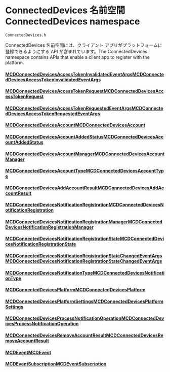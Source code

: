 # <a name="connecteddevices-namespace"></a><span data-ttu-id="45fe5-101">ConnectedDevices 名前空間</span><span class="sxs-lookup"><span data-stu-id="45fe5-101">ConnectedDevices namespace</span></span>
```
ConnectedDevices.h
```

<span data-ttu-id="45fe5-102">ConnectedDevices 名前空間には、クライアント アプリがプラットフォームに登録できるようにする API が含まれています。</span><span class="sxs-lookup"><span data-stu-id="45fe5-102">The ConnectedDevices namespace contains APIs that enable a client app to register with the platform.</span></span> 

#### <a name="mcdconnecteddevicesaccesstokeninvalidatedeventargsmcdconnecteddevicesaccesstokeninvalidatedeventargsmd"></a>[<span data-ttu-id="45fe5-103">MCDConnectedDevicesAccessTokenInvalidatedEventArgs</span><span class="sxs-lookup"><span data-stu-id="45fe5-103">MCDConnectedDevicesAccessTokenInvalidatedEventArgs</span></span>](MCDConnectedDevicesAccessTokenInvalidatedEventArgs.md)
#### <a name="mcdconnecteddevicesaccesstokenrequestmcdconnecteddevicesaccesstokenrequestmd"></a>[<span data-ttu-id="45fe5-104">MCDConnectedDevicesAccessTokenRequest</span><span class="sxs-lookup"><span data-stu-id="45fe5-104">MCDConnectedDevicesAccessTokenRequest</span></span>](MCDConnectedDevicesAccessTokenRequest.md)
#### <a name="mcdconnecteddevicesaccesstokenrequestedeventargsmcdconnecteddevicesaccesstokenrequestedeventargsmd"></a>[<span data-ttu-id="45fe5-105">MCDConnectedDevicesAccessTokenRequestedEventArgs</span><span class="sxs-lookup"><span data-stu-id="45fe5-105">MCDConnectedDevicesAccessTokenRequestedEventArgs</span></span>](MCDConnectedDevicesAccessTokenRequestedEventArgs.md)
#### <a name="mcdconnecteddevicesaccountmcdconnecteddevicesaccountmd"></a>[<span data-ttu-id="45fe5-106">MCDConnectedDevicesAccount</span><span class="sxs-lookup"><span data-stu-id="45fe5-106">MCDConnectedDevicesAccount</span></span>](MCDConnectedDevicesAccount.md)
#### <a name="mcdconnecteddevicesaccountaddedstatusmcdconnecteddevicesaccountaddedstatusmd"></a>[<span data-ttu-id="45fe5-107">MCDConnectedDevicesAccountAddedStatus</span><span class="sxs-lookup"><span data-stu-id="45fe5-107">MCDConnectedDevicesAccountAddedStatus</span></span>](MCDConnectedDevicesAccountAddedStatus.md)
#### <a name="mcdconnecteddevicesaccountmanagermcdconnecteddevicesaccountmanagermd"></a>[<span data-ttu-id="45fe5-108">MCDConnectedDevicesAccountManager</span><span class="sxs-lookup"><span data-stu-id="45fe5-108">MCDConnectedDevicesAccountManager</span></span>](MCDConnectedDevicesAccountManager.md)
#### <a name="mcdconnecteddevicesaccounttypemcdconnecteddevicesaccounttypemd"></a>[<span data-ttu-id="45fe5-109">MCDConnectedDevicesAccountType</span><span class="sxs-lookup"><span data-stu-id="45fe5-109">MCDConnectedDevicesAccountType</span></span>](MCDConnectedDevicesAccountType.md)
#### <a name="mcdconnecteddevicesaddaccountresultmcdconnecteddevicesaddaccountresultmd"></a>[<span data-ttu-id="45fe5-110">MCDConnectedDevicesAddAccountResult</span><span class="sxs-lookup"><span data-stu-id="45fe5-110">MCDConnectedDevicesAddAccountResult</span></span>](MCDConnectedDevicesAddAccountResult.md)
#### <a name="mcdconnecteddevicesnotificationregistrationmcdconnecteddevicesnotificationregistrationmd"></a>[<span data-ttu-id="45fe5-111">MCDConnectedDevicesNotificationRegistration</span><span class="sxs-lookup"><span data-stu-id="45fe5-111">MCDConnectedDevicesNotificationRegistration</span></span>](MCDConnectedDevicesNotificationRegistration.md)
#### <a name="mcdconnecteddevicesnotificationregistrationmanagermcdconnecteddevicesnotificationregistrationmanagermd"></a>[<span data-ttu-id="45fe5-112">MCDConnectedDevicesNotificationRegistrationManager</span><span class="sxs-lookup"><span data-stu-id="45fe5-112">MCDConnectedDevicesNotificationRegistrationManager</span></span>](MCDConnectedDevicesNotificationRegistrationManager.md)
#### <a name="mcdconnecteddevicesnotificationregistrationstatemcdconnecteddevicesnotificationregistrationstatemd"></a>[<span data-ttu-id="45fe5-113">MCDConnectedDevicesNotificationRegistrationState</span><span class="sxs-lookup"><span data-stu-id="45fe5-113">MCDConnectedDevicesNotificationRegistrationState</span></span>](MCDConnectedDevicesNotificationRegistrationState.md)
#### <a name="mcdconnecteddevicesnotificationregistrationstatechangedeventargsmcdconnecteddevicesnotificationregistrationstatechangedeventargsmd"></a>[<span data-ttu-id="45fe5-114">MCDConnectedDevicesNotificationRegistrationStateChangedEventArgs</span><span class="sxs-lookup"><span data-stu-id="45fe5-114">MCDConnectedDevicesNotificationRegistrationStateChangedEventArgs</span></span>](MCDConnectedDevicesNotificationRegistrationStateChangedEventArgs.md)
#### <a name="mcdconnecteddevicesnotificationtypemcdconnecteddevicesnotificationtypemd"></a>[<span data-ttu-id="45fe5-115">MCDConnectedDevicesNotificationType</span><span class="sxs-lookup"><span data-stu-id="45fe5-115">MCDConnectedDevicesNotificationType</span></span>](MCDConnectedDevicesNotificationType.md)
#### <a name="mcdconnecteddevicesplatformmcdconnecteddevicesplatformmd"></a>[<span data-ttu-id="45fe5-116">MCDConnectedDevicesPlatform</span><span class="sxs-lookup"><span data-stu-id="45fe5-116">MCDConnectedDevicesPlatform</span></span>](MCDConnectedDevicesPlatform.md)
#### <a name="mcdconnecteddevicesplatformsettingsmcdconnecteddevicesplatformsettingsmd"></a>[<span data-ttu-id="45fe5-117">MCDConnectedDevicesPlatformSettings</span><span class="sxs-lookup"><span data-stu-id="45fe5-117">MCDConnectedDevicesPlatformSettings</span></span>](MCDConnectedDevicesPlatformSettings.md)
#### <a name="mcdconnecteddevicesprocessnotificationoperationmcdconnecteddevicesprocessnotificationoperationmd"></a>[<span data-ttu-id="45fe5-118">MCDConnectedDevicesProcessNotificationOperation</span><span class="sxs-lookup"><span data-stu-id="45fe5-118">MCDConnectedDevicesProcessNotificationOperation</span></span>](MCDConnectedDevicesProcessNotificationOperation.md)
#### <a name="mcdconnecteddevicesremoveaccountresultmcdconnecteddevicesremoveaccountresultmd"></a>[<span data-ttu-id="45fe5-119">MCDConnectedDevicesRemoveAccountResult</span><span class="sxs-lookup"><span data-stu-id="45fe5-119">MCDConnectedDevicesRemoveAccountResult</span></span>](MCDConnectedDevicesRemoveAccountResult.md)
#### <a name="mcdeventmcdeventmd"></a>[<span data-ttu-id="45fe5-120">MCDEvent</span><span class="sxs-lookup"><span data-stu-id="45fe5-120">MCDEvent</span></span>](MCDEvent.md)
#### <a name="mcdeventsubscriptionmcdeventsubscriptionmd"></a>[<span data-ttu-id="45fe5-121">MCDEventSubscription</span><span class="sxs-lookup"><span data-stu-id="45fe5-121">MCDEventSubscription</span></span>](MCDEventSubscription.md)